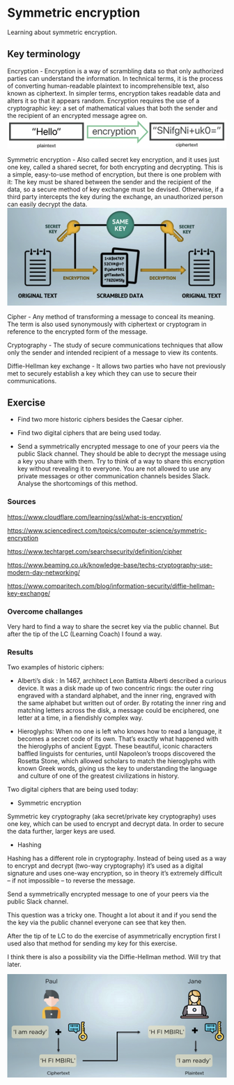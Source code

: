 # Symmetric encryption

Learning about symmetric encryption.

## Key terminology

Encryption - Encryption is a way of scrambling data so that only authorized parties can understand the information. In technical terms, it is the process of converting human-readable plaintext to incomprehensible text, also known as ciphertext. In simpler terms, encryption takes readable data and alters it so that it appears random. Encryption requires the use of a cryptographic key: a set of mathematical values that both the sender and the recipient of an encrypted message agree on.
![screenshot](../00_includes/sec3/sec4.png)

Symmetric encryption - Also called secret key encryption, and it uses just one key, called a shared secret, for both encrypting and decrypting. This is a simple, easy-to-use method of encryption, but there is one problem with it: The key must be shared between the sender and the recipient of the data, so a secure method of key exchange must be devised. Otherwise, if a third party intercepts the key during the exchange, an unauthorized person can easily decrypt the data.
![screenshot](../00_includes/sec3/sec44.png)


Cipher - Any method of transforming a message to conceal its meaning. The term is also used synonymously with ciphertext or cryptogram in reference to the encrypted form of the message.

Cryptography - The study of secure communications techniques that allow only the sender and intended recipient of a message to view its contents.


Diffie-Hellman key exchange - It allows two parties who have not previously met to securely establish a key which they can use to secure their communications.

## Exercise

- Find two more historic ciphers besides the Caesar cipher.

- Find two digital ciphers that are being used today.

- Send a symmetrically encrypted message to one of your peers via the public Slack channel. They should be able to decrypt the message using a key you share with them. Try to think of a way to share this encryption key without revealing it to everyone. 
You are not allowed to use any private messages or other communication channels besides Slack. Analyse the shortcomings of this method.


### Sources

https://www.cloudflare.com/learning/ssl/what-is-encryption/

https://www.sciencedirect.com/topics/computer-science/symmetric-encryption

https://www.techtarget.com/searchsecurity/definition/cipher

https://www.beaming.co.uk/knowledge-base/techs-cryptography-use-modern-day-networking/

https://www.comparitech.com/blog/information-security/diffie-hellman-key-exchange/



### Overcome challanges
Very hard to find a way to share the secret key via the public channel. But after the tip of the LC (Learning Coach) I found a way.

### Results

Two examples of historic ciphers:

- Alberti’s disk
: In 1467, architect Leon Battista Alberti described a curious device. It was a disk made up of two concentric rings: the outer ring engraved with a standard alphabet, and the inner ring, engraved with the same alphabet but written out of order. By rotating the inner ring and matching letters across the disk, a message could be enciphered, one letter at a time, in a fiendishly complex way. 

-  Hieroglyphs: When no one is left who knows how to read a language, it becomes a secret code of its own. That’s exactly what happened with the hieroglyphs of ancient Egypt. These beautiful, iconic characters baffled linguists for centuries, until Napoleon’s troops discovered the Rosetta Stone, which allowed scholars to match the hieroglyphs with known Greek words, giving us the key to understanding the language and culture of one of the greatest civilizations in history.


Two digital ciphers that are being used today:

- Symmetric encryption

Symmetric key cryptography (aka secret/private key cryptography) uses one key, which can be used to encrypt and decrypt data. In order to secure the data further, larger keys are used.

- Hashing

Hashing has a different role in cryptography. Instead of being used as a way to encrypt and decrypt (two-way cryptography) it’s used as a digital signature and uses one-way encryption, so in theory it’s extremely difficult – if not impossible – to reverse the message.


Send a symmetrically encrypted message to one of your peers via the public Slack channel.

This question was a tricky one. Thought a lot about it and if you send the the key via the public channel everyone can see that key then.

After the tip of te LC to do the exercise of asymmetrically encryption first I used also that method for sending my key for this exercise.

I think there is also a possibility via the Diffie-Hellman method. Will try that later.


![screenshot](../00_includes/sec3/sec444.png)

